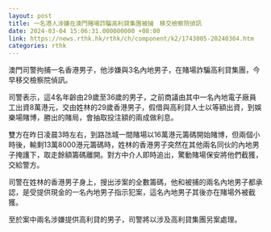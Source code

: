 ```yaml
---
layout: post
title: 一名港人涉嫌在澳門賭場詐騙高利貸集團被捕　移交檢察院偵訊
date: 2024-03-04 15:06:31.000000000 +08:00
link: https://news.rthk.hk/rthk/ch/component/k2/1743005-20240304.htm
categories: rthk
---
```


澳門司警拘捕一名香港男子，他涉嫌與3名內地男子，在賭場詐騙高利貸集團，今早移交檢察院偵訊。

司警表示，這4名年齡由29歲至36歲的男子，之前商議由其中一名內地電子廠員工出資8萬港元，交由姓林的29歲香港男子，假借與高利貸人士以等額出資，到娛樂場賭博，勝出的賭局，會抽取投注額的兩成做利息。

雙方在昨日凌晨3時左右，到路氹城一間賭場以16萬港元籌碼開始賭博，但兩個小時後，輸剩13萬8000港元籌碼時，姓林的香港男子突然在其他兩名同伙的內地男子掩護下，取走餘額籌碼離開。對方中介人即時追出，驚動賭場保安將他們截獲，交給警方。

司警在姓林的香港男子身上，搜出涉案的全數籌碼，他和被捕的兩名內地男子都承認，是受提供現金的一名內地男子指示犯案，這名內地男子其後亦在賭場外被截獲。

至於案中兩名涉嫌提供高利貸的男子，司警將以涉及高利貸集團另案處理。
